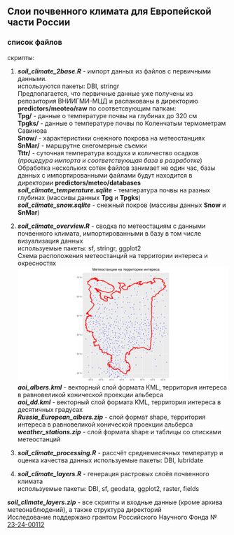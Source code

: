 ## Слои почвенного климата для Европейской части России

### список файлов
скрипты:
1. ***soil_climate_2base.R*** - импорт данных из файлов с первичными данными.<BR>
   используются пакеты: DBI, stringr<BR>
   Предполагается, что первичные данные уже получены из репозитория ВНИИГМИ-МЦД и распакованы в директорию **predictors/meoteo/raw** 
   по соответсвующим папкам:<br>
   **Tpg/** - данные о температуре почвы на глубинах до 320 см<br>
   **Tpgks/** - данные о температуре почвы по Коленчатым термометрам Савинова<br>
   **Snow/** - характеристики снежного покрова на метеостанциях<br>
   **SnMar/** - маршрутне снегомерные съемки<br>
   **Tttr/** - суточная температура воздуха и количество осадков (*процедура импорта и соответствующая база в разработке*)<br>
   Обработка нескольких сотен файлов занимает не один час, базы данных с импортированными файлами будут находится в директории **predictors/meteo/databases**<br>
   ***soil_climate_temperature.sqlite*** - температура почвы на разных глубинах (массивы данных **Tpg** и **Tpgks**)<br>
   ***soil_climate_snow.sqlite*** - снежный покров (массивы данных **Snow** и **SnMar**)

2. ***soil_climate_overview.R*** - сводка по метеостациям с данными почвенного климата, импортированными в базу
   в том числе визуализация данных<br>
   используемые пакеты: sf, stringr, ggplot2<br>
   Схема расположения метеостанций на территории интереса и окресностях<br>
   ![СХЕМА](https://github.com/MaxCarabus/soilClimCover/blob/main/weather_stations_aoi.png)<br>
   ***aoi_albers.kml*** - векторный слой формата KML, территория интереса в равновеликой конической проекции альберса<br>
   ***aoi_dd.kml*** - векторный слой формата KML, территория интереса в десятичных градусах<br>
   ***Russia_European_albers.zip*** - слой формат shape, территория интереса в равновеликой конической проекции альберса<br>
   ***weather_stations.zip*** - слой формата shape и таблицы со списками метеостанций<br>

3. ***soil_climate_processing.R*** - рассчёт среднемесячных температур и оценка качества данных
   используемые пакеты: DBI, lubridate

4. ***soil_climate_layers.R*** - генерация растровых слоёв почвенного климата<br>
   используемые пакеты: DBI, sf, geodata, ggplot2, raster, fields


***soil_climate_layers.zip*** - все скрипты и входные данные (кроме архива метеонаблюдений), а также структура директорий<br>
Исследование поддержано грантом Российского Научного Фонда № [23-24-00112](https://rscf.ru/en/project/23-24-00112/)
